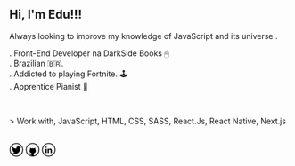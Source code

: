 <h2>Hi, I'm Edu!!! </h2>
<p>Always looking to improve my knowledge of JavaScript and its universe .</p>
<p>
  . Front-End Developer na DarkSide Books 🖱
  <br>
  . Brazilian 🇧🇷.
  <br>
  . Addicted to playing Fortnite. 🕹
  <br>
  . Apprentice Pianist 🎹
</p>
<br>
<p>
  > Work with, JavaScript, HTML, CSS, SASS, React.Js, React Native, Next.js
</p>
<br>
<nav>
  <a href="https://twitter.com/eduardo07js"><img width="25px" src="https://github.com/eduardonk9999/eduardonk9999/blob/master/assets/twitter_icon-icons.com_65436.png"></a>
  <a href="https://github.com/eduardonk9999"><img width="25px" src="https://github.com/eduardonk9999/eduardonk9999/blob/master/assets/github_icon-icons.com_65450.png"></a>
  <a href="https://www.linkedin.com/in/eduardo-silva-537963160/"><img width="25px" src="https://github.com/eduardonk9999/eduardonk9999/blob/master/assets/linkedin_icon-icons.com_65439.png"/></a>
</nav>
